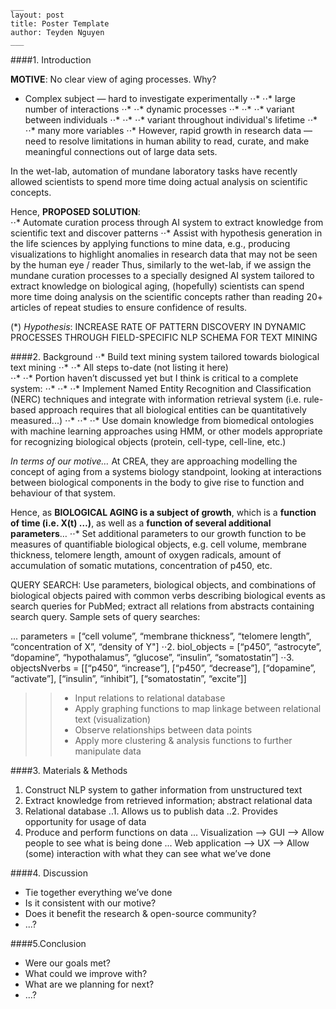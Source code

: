

```
___
layout: post
title: Poster Template
author: Teyden Nguyen
___
```


####1. Introduction 

**MOTIVE**:  No clear view of aging processes. Why?
* Complex subject — hard to investigate experimentally 
⋅⋅* ⋅⋅* large number of interactions
⋅⋅* ⋅⋅* dynamic processes
⋅⋅* ⋅⋅* ⋅⋅* variant between individuals
⋅⋅* ⋅⋅* ⋅⋅* variant throughout individual's lifetime
⋅⋅* ⋅⋅* many more variables
⋅⋅* However, rapid growth in research data — need to resolve limitations in human ability to read, curate, and make meaningful connections out of large data sets. 

In the wet-lab, automation of mundane laboratory tasks have recently allowed scientists to spend more time doing actual analysis on scientific concepts. 

Hence, **PROPOSED SOLUTION**:  
⋅⋅* Automate curation process through AI system to extract knowledge from scientific text and discover patterns
⋅⋅* Assist with hypothesis generation in the life sciences by applying functions to mine data, e.g., producing visualizations to highlight anomalies in research data that may not be seen by the human eye / reader 
Thus, similarly to the wet-lab, if we assign the mundane curation processes to a specially designed AI system tailored to extract knowledge on biological aging, (hopefully) scientists can spend more time doing analysis on the scientific concepts rather than reading 20+ articles of repeat studies to ensure confidence of results. 


(*) *Hypothesis*: INCREASE RATE OF PATTERN DISCOVERY IN DYNAMIC PROCESSES THROUGH FIELD-SPECIFIC NLP SCHEMA FOR TEXT MINING

####2. Background
⋅⋅* Build text mining system tailored towards biological text mining 
⋅⋅* ⋅⋅* All steps to-date (not listing it here)  
⋅⋅* ⋅⋅* Portion haven’t discussed yet but I think is critical to a  complete system:
⋅⋅* ⋅⋅* ⋅⋅* Implement Named Entity Recognition and Classification (NERC) techniques and integrate with information retrieval system (i.e. rule-based approach requires that all biological entities can be quantitatively measured...)
⋅⋅* ⋅⋅* ⋅⋅* Use domain knowledge from biomedical ontologies with machine learning approaches using HMM, or other models appropriate for recognizing biological objects (protein, cell-type, cell-line, etc.)

*In terms of our motive…*
At CREA, they are approaching modelling the concept of aging from a systems biology standpoint, looking at interactions between biological components in the body to give rise to function and behaviour of that system.

Hence, as **BIOLOGICAL AGING is a subject of growth**, which is a **function of time (i.e. X(t) …)**, as well as a **function of several additional parameters**… 
⋅⋅* Set additional parameters to our growth function to be measures of quantifiable biological objects, e.g. cell volume, membrane thickness, telomere length, amount of oxygen radicals, amount of accumulation of somatic mutations, concentration of p450, etc. 

QUERY SEARCH: Use parameters, biological objects, and combinations of biological objects paired with common verbs describing biological events as search queries for PubMed; extract all relations from abstracts containing search query. Sample sets of query searches:

... parameters = [“cell volume”, “membrane thickness”, “telomere length”, “concentration of X”, “density of Y"]
⋅⋅2. biol_objects = [“p450”, “astrocyte”, “dopamine”, “hypothalamus”, “glucose”, “insulin”, “somatostatin”]
⋅⋅3. objectsNverbs = [[“p450”, “increase”], [“p450”, “decrease”], [“dopamine”, “activate”], [“insulin”, “inhibit”], [“somatostatin”, “excite”]]

>> * Input relations to relational database 
>> * Apply graphing functions to map linkage between relational text (visualization)
>> * Observe relationships between data points
>> * Apply more clustering & analysis functions to further manipulate data


####3. Materials & Methods
1. Construct NLP system to gather information from unstructured text
2. Extract knowledge from retrieved information; abstract relational data
3. Relational database
..1. Allows us to publish data
..2. Provides opportunity for usage of data 
4. Produce and perform functions on data
... Visualization —> GUI --> Allow people to see what is being done
... Web application —> UX --> Allow (some) interaction with what they can see what we’ve done


####4. Discussion
* Tie together everything we’ve done
* Is it consistent with our motive? 
* Does it benefit the research & open-source community? 
* ...?


####5.Conclusion
* Were our goals met? 
* What could we improve with? 
* What are we planning for next?
* ...?


